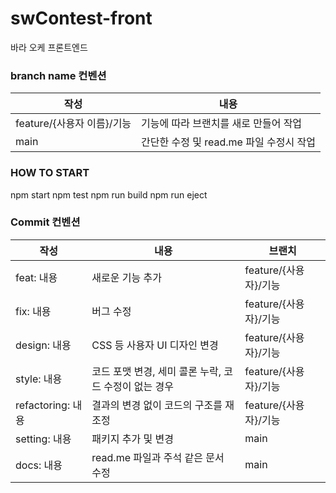 # swContest-front
바라 오케 프론트엔드

### branch name 컨벤션
|작성|내용|
|---|---|
|feature/{사용자 이름}/기능|기능에 따라 브랜치를 새로 만들어 작업|
|main|간단한 수정 및 read.me 파일 수정시 작업|

### HOW TO START
npm start
npm test
npm run build
npm run eject

### Commit 컨벤션
|작성|내용|브랜치|
|---|---|---|
|feat: 내용|새로운 기능 추가|feature/{사용자}/기능|
|fix: 내용 |버그 수정 |feature/{사용자}/기능|
|design: 내용|CSS 등 사용자 UI 디자인 변경|feature/{사용자}/기능|
|style: 내용|코드 포맷 변경, 세미 콜론 누락, 코드 수정이 없는 경우|feature/{사용자}/기능|
|refactoring: 내용|결과의 변경 없이 코드의 구조를 재조정|feature/{사용자}/기능|
|setting: 내용|패키지 추가 및 변경|main|
|docs: 내용|read.me 파일과 주석 같은 문서 수정|main|
